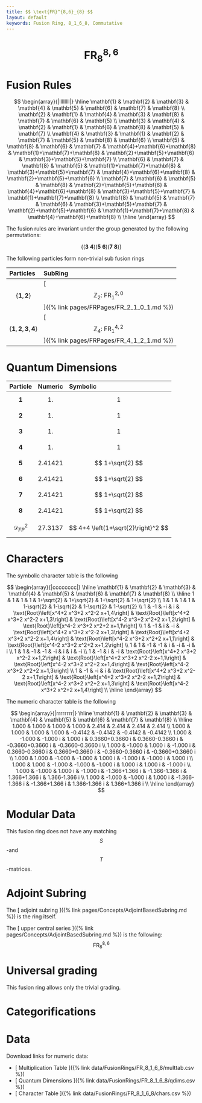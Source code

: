 ```yaml
---
title: $$ \text{FR}^{8,6}_{8} $$
layout: default
keywords: Fusion Ring, 8_1_6_8, Commutative
---
```

# $$ \text{FR}^{8,6}_{8} $$


# Fusion Rules

$$
\begin{array}{|llllllll|}
\hline
 \mathbf{1} & \mathbf{2} & \mathbf{3} & \mathbf{4} & \mathbf{5} & \mathbf{6} & \mathbf{7} & \mathbf{8} \\
 \mathbf{2} & \mathbf{1} & \mathbf{4} & \mathbf{3} & \mathbf{8} & \mathbf{7} & \mathbf{6} & \mathbf{5} \\
 \mathbf{3} & \mathbf{4} & \mathbf{2} & \mathbf{1} & \mathbf{6} & \mathbf{8} & \mathbf{5} & \mathbf{7} \\
 \mathbf{4} & \mathbf{3} & \mathbf{1} & \mathbf{2} & \mathbf{7} & \mathbf{5} & \mathbf{8} & \mathbf{6} \\
 \mathbf{5} & \mathbf{8} & \mathbf{6} & \mathbf{7} & \mathbf{4}+\mathbf{6}+\mathbf{8} & \mathbf{1}+\mathbf{7}+\mathbf{8} & \mathbf{2}+\mathbf{5}+\mathbf{6} & \mathbf{3}+\mathbf{5}+\mathbf{7} \\
 \mathbf{6} & \mathbf{7} & \mathbf{8} & \mathbf{5} & \mathbf{1}+\mathbf{7}+\mathbf{8} & \mathbf{3}+\mathbf{5}+\mathbf{7} & \mathbf{4}+\mathbf{6}+\mathbf{8} & \mathbf{2}+\mathbf{5}+\mathbf{6} \\
 \mathbf{7} & \mathbf{6} & \mathbf{5} & \mathbf{8} & \mathbf{2}+\mathbf{5}+\mathbf{6} & \mathbf{4}+\mathbf{6}+\mathbf{8} & \mathbf{3}+\mathbf{5}+\mathbf{7} & \mathbf{1}+\mathbf{7}+\mathbf{8} \\
 \mathbf{8} & \mathbf{5} & \mathbf{7} & \mathbf{6} & \mathbf{3}+\mathbf{5}+\mathbf{7} & \mathbf{2}+\mathbf{5}+\mathbf{6} & \mathbf{1}+\mathbf{7}+\mathbf{8} & \mathbf{4}+\mathbf{6}+\mathbf{8} \\
\hline
\end{array}
$$


The fusion rules are invariant under the group generated by the following permutations:

$$ \{(\mathbf{3} \  \mathbf{4}) (\mathbf{5} \  \mathbf{6}) (\mathbf{7} \  \mathbf{8})\} $$


The following particles form non-trivial sub fusion rings

| Particles | SubRing |
| :------ | :------ |
| $$ \{\mathbf{1},\mathbf{2}\} $$ | [ $$ \mathbb{Z}_2:\ \text{FR}^{2,0}_{1} $$ ]({% link pages/FRPages/FR_2_1_0_1.md %}) |
| $$ \{\mathbf{1},\mathbf{2},\mathbf{3},\mathbf{4}\} $$ | [ $$ \mathbb{Z}_4:\ \text{FR}^{4,2}_{1} $$ ]({% link pages/FRPages/FR_4_1_2_1.md %}) |

# Quantum Dimensions

| Particle | Numeric | Symbolic |
| :------ | :------ | :------ |
| $$ \mathbf{1} $$ | $$ 1. $$ | $$ 1 $$ |
| $$ \mathbf{2} $$ | $$ 1. $$ | $$ 1 $$ |
| $$ \mathbf{3} $$ | $$ 1. $$ | $$ 1 $$ |
| $$ \mathbf{4} $$ | $$ 1. $$ | $$ 1 $$ |
| $$ \mathbf{5} $$ | $$ 2.41421 $$ | $$ 1+\sqrt{2} $$ |
| $$ \mathbf{6} $$ | $$ 2.41421 $$ | $$ 1+\sqrt{2} $$ |
| $$ \mathbf{7} $$ | $$ 2.41421 $$ | $$ 1+\sqrt{2} $$ |
| $$ \mathbf{8} $$ | $$ 2.41421 $$ | $$ 1+\sqrt{2} $$ |
| $$ \mathcal{D}_{FP}^2 $$ | $$ 27.3137 $$ | $$ 4+4 \left(1+\sqrt{2}\right)^2 $$ |

# Characters

The symbolic character table is the following

$$
\begin{array}{|cccccccc|}
\hline
 \mathbf{1} & \mathbf{2} & \mathbf{3} & \mathbf{4} & \mathbf{5} & \mathbf{6} & \mathbf{7} & \mathbf{8} \\
\hline
 1 & 1 & 1 & 1 & 1+\sqrt{2} & 1+\sqrt{2} & 1+\sqrt{2} & 1+\sqrt{2} \\
 1 & 1 & 1 & 1 & 1-\sqrt{2} & 1-\sqrt{2} & 1-\sqrt{2} & 1-\sqrt{2} \\
 1 & -1 & -i & i & \text{Root}\left[x^4+2 x^3+2 x^2-2 x+1,4\right] & \text{Root}\left[x^4+2 x^3+2 x^2-2 x+1,3\right] & \text{Root}\left[x^4-2 x^3+2 x^2+2 x+1,2\right] & \text{Root}\left[x^4-2 x^3+2 x^2+2 x+1,1\right] \\
 1 & -1 & i & -i & \text{Root}\left[x^4+2 x^3+2 x^2-2 x+1,3\right] & \text{Root}\left[x^4+2 x^3+2 x^2-2 x+1,4\right] & \text{Root}\left[x^4-2 x^3+2 x^2+2 x+1,1\right] & \text{Root}\left[x^4-2 x^3+2 x^2+2 x+1,2\right] \\
 1 & 1 & -1 & -1 & i & -i & -i & i \\
 1 & 1 & -1 & -1 & -i & i & i & -i \\
 1 & -1 & i & -i & \text{Root}\left[x^4+2 x^3+2 x^2-2 x+1,2\right] & \text{Root}\left[x^4+2 x^3+2 x^2-2 x+1,1\right] & \text{Root}\left[x^4-2 x^3+2 x^2+2 x+1,4\right] & \text{Root}\left[x^4-2 x^3+2 x^2+2 x+1,3\right] \\
 1 & -1 & -i & i & \text{Root}\left[x^4+2 x^3+2 x^2-2 x+1,1\right] & \text{Root}\left[x^4+2 x^3+2 x^2-2 x+1,2\right] & \text{Root}\left[x^4-2 x^3+2 x^2+2 x+1,3\right] & \text{Root}\left[x^4-2 x^3+2 x^2+2 x+1,4\right] \\
\hline
\end{array}
$$

The numeric character table is the following

$$
\begin{array}{|rrrrrrrr|}
\hline
 \mathbf{1} & \mathbf{2} & \mathbf{3} & \mathbf{4} & \mathbf{5} & \mathbf{6} & \mathbf{7} & \mathbf{8} \\
\hline
 1.000 & 1.000 & 1.000 & 1.000 & 2.414 & 2.414 & 2.414 & 2.414 \\
 1.000 & 1.000 & 1.000 & 1.000 & -0.4142 & -0.4142 & -0.4142 & -0.4142 \\
 1.000 & -1.000 & -1.000 i & 1.000 i & 0.3660+0.3660 i & 0.3660-0.3660 i & -0.3660+0.3660 i & -0.3660-0.3660 i \\
 1.000 & -1.000 & 1.000 i & -1.000 i & 0.3660-0.3660 i & 0.3660+0.3660 i & -0.3660-0.3660 i & -0.3660+0.3660 i \\
 1.000 & 1.000 & -1.000 & -1.000 & 1.000 i & -1.000 i & -1.000 i & 1.000 i \\
 1.000 & 1.000 & -1.000 & -1.000 & -1.000 i & 1.000 i & 1.000 i & -1.000 i \\
 1.000 & -1.000 & 1.000 i & -1.000 i & -1.366+1.366 i & -1.366-1.366 i & 1.366+1.366 i & 1.366-1.366 i \\
 1.000 & -1.000 & -1.000 i & 1.000 i & -1.366-1.366 i & -1.366+1.366 i & 1.366-1.366 i & 1.366+1.366 i \\
\hline
\end{array}
$$

# Modular Data

This fusion ring does not have any matching $$ S $$-and $$ T $$-matrices.

# Adjoint Subring

The [ adjoint subring ]({% link pages/Concepts/AdjointBasedSubring.md %}) is the ring itself.

The [ upper central series ]({% link pages/Concepts/AdjointBasedSubring.md %}) is the following:
$$ \text{FR}^{8,6}_{8} $$

# Universal grading

This fusion ring allows only the trivial grading.

# Categorifications



# Data

Download links for numeric data:

* [ Multiplication Table ]({% link data/FusionRings/FR_8_1_6_8/multtab.csv %})
* [ Quantum Dimensions ]({% link data/FusionRings/FR_8_1_6_8/qdims.csv %})
* [ Character Table ]({% link data/FusionRings/FR_8_1_6_8/chars.csv %})